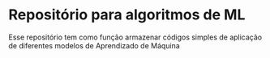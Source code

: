 # Repositório para algoritmos de ML
Esse repositório tem como função armazenar códigos simples de aplicação de diferentes modelos de Aprendizado de Máquina
